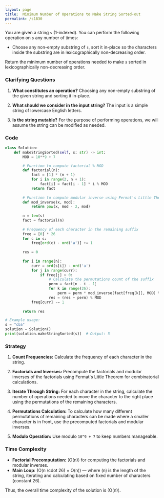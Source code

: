 ```yaml
---
layout: page
title:  Minimum Number of Operations to Make String Sorted-out
permalink: /s1830
---
```


You are given a string `s` (1-indexed). You can perform the following operation on `s` any number of times:

- Choose any non-empty substring of `s`, sort it in-place so the characters inside the substring are in lexicographically non-decreasing order.

Return the minimum number of operations needed to make `s` sorted in lexicographically non-decreasing order.

### Clarifying Questions

1. **What constitutes an operation?**
   Choosing any non-empty substring of the given string and sorting it in-place.
   
2. **What should we consider in the input string?**
   The input is a simple string of lowercase English letters.

3. **Is the string mutable?**
   For the purpose of performing operations, we will assume the string can be modified as needed.

### Code
```python
class Solution:
    def makeStringSorted(self, s: str) -> int:
        MOD = 10**9 + 7

        # Function to compute factorial % MOD
        def factorial(n):
            fact = [1] * (n + 1)
            for i in range(2, n + 1):
                fact[i] = fact[i - 1] * i % MOD
            return fact
        
        # Function to compute modular inverse using Fermat's Little Theorem
        def mod_inverse(x, mod):
            return pow(x, mod - 2, mod)
        
        n = len(s)
        fact = factorial(n)
        
        # Frequency of each character in the remaining suffix
        freq = [0] * 26
        for c in s:
            freq[ord(c) - ord('a')] += 1
        
        res = 0
        
        for i in range(n):
            curr = ord(s[i]) - ord('a')
            for j in range(curr):
                if freq[j] > 0:
                    # Calculate the permutations count of the suffix
                    perm = fact[n - i - 1]
                    for k in range(26):
                        perm = perm * mod_inverse(fact[freq[k]], MOD) % MOD
                    res = (res + perm) % MOD
            freq[curr] -= 1
        
        return res

# Example usage:
s = "cba"
solution = Solution()
print(solution.makeStringSorted(s))  # Output: 5
```

### Strategy

1. **Count Frequencies:** Calculate the frequency of each character in the string.

2. **Factorials and Inverses:** Precompute the factorials and modular inverses of the factorials using Fermat's Little Theorem for combinatorial calculations.

3. **Iterate Through String:** For each character in the string, calculate the number of operations needed to move the character to the right place using the permutations of the remaining characters.

4. **Permutations Calculation:** To calculate how many different permutations of remaining characters can be made where a smaller character is in front, use the precomputed factorials and modular inverses.

5. **Modulo Operation:** Use modulo `10^9 + 7` to keep numbers manageable.

### Time Complexity

- **Factorial Precomputation:** \(O(n)\) for computing the factorials and modular inverses.
- **Main Loop:** \(O(n \cdot 26) = O(n)\) — where \(n\) is the length of the string, iterating and calculating based on fixed number of characters (constant 26).
  
Thus, the overall time complexity of the solution is \(O(n)\).